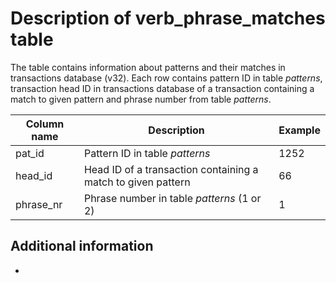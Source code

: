 # Description of verb_phrase_matches table

The table contains information about patterns and their matches in transactions database (v32). Each row contains pattern ID in table *patterns*, transaction head ID in transactions database of a transaction containing a match to given pattern and phrase number from table *patterns*.

| Column name | Description | Example
|---|---|---|
|pat_id| Pattern ID in table *patterns* | 1252
|head_id| Head ID of a transaction containing a match to given pattern | 66
|phrase_nr| Phrase number in table *patterns* (1 or 2) | 1


## Additional information

-